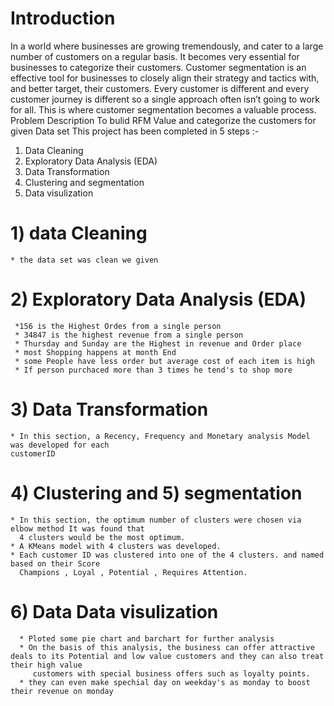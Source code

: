 # Introduction
In a world where businesses are growing tremendously, and cater to a large number of customers
on a regular basis. It becomes very essential for businesses to categorize their customers.
Customer segmentation is an effective tool for businesses to closely align their strategy and
tactics with, and better target, their customers. Every customer is different and every customer
journey is different so a single approach often isn’t going to work for all. This is where customer
segmentation becomes a valuable process.
Problem Description
To bulid RFM Value and categorize the customers for given Data set
This project has been completed in 5 steps :-
1. Data Cleaning
2. Exploratory Data Analysis (EDA)
3. Data Transformation
4. Clustering and segmentation
5. Data visulization
# 1) data Cleaning 
    * the data set was clean we given
# 2) Exploratory Data Analysis (EDA)
     *156 is the Highest Ordes from a single person
     * 34847 is the highest revenue from a single person
     * Thursday and Sunday are the Highest in revenue and Order place
     * most Shopping happens at month End
     * some People have less order but average cost of each item is high
     * If person purchaced more than 3 times he tend's to shop more
# 3) Data Transformation
    * In this section, a Recency, Frequency and Monetary analysis Model was developed for each
    customerID
# 4) Clustering and 5) segmentation
    * In this section, the optimum number of clusters were chosen via elbow method It was found that
      4 clusters would be the most optimum.
    * A KMeans model with 4 clusters was developed.
    * Each customer ID was clustered into one of the 4 clusters. and named based on their Score
      Champions , Loyal , Potential , Requires Attention.
# 6) Data Data visulization
      * Ploted some pie chart and barchart for further analysis
      * On the basis of this analysis, the business can offer attractive deals to its Potential and low value customers and they can also treat their high value
         customers with special business offers such as loyalty points.
      * they can even make spechial day on weekday's as monday to boost their revenue on monday
     

